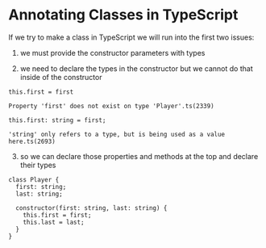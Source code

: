 # Annotating Classes in TypeScript

If we try to make a class in TypeScript we will run into the first two issues:

1. we must provide the constructor parameters with types

2. we need to declare the types in the constructor but we cannot do that inside of the constructor

`this.first = first`

`Property 'first' does not exist on type 'Player'.ts(2339)`

`this.first: string = first;`

`'string' only refers to a type, but is being used as a value here.ts(2693)`

3. so we can declare those properties and methods at the top and declare their types

```
class Player {
  first: string;
  last: string;

  constructor(first: string, last: string) {
    this.first = first;
    this.last = last;
  }
}
```
